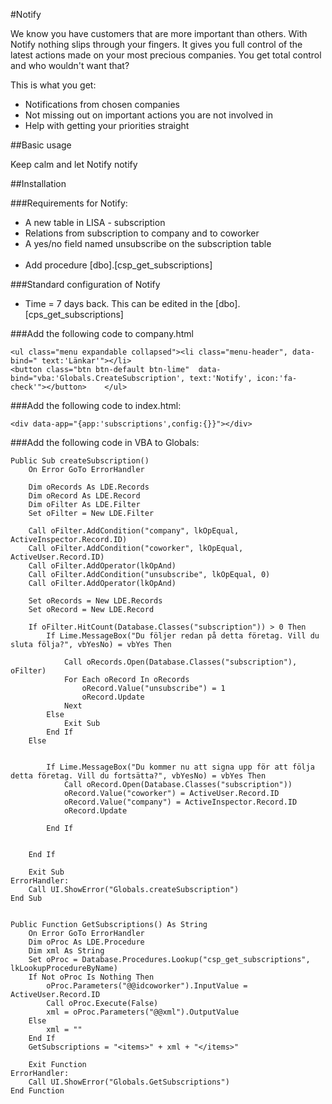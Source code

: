 ﻿#Notify

We know you have customers that are more important than others. With Notify nothing slips through your fingers. It gives you full control of the latest actions made on your most precious companies.
You get total control and who wouldn't want that?

This is what you get:
<ul>
	<li>Notifications from chosen companies</li>
	<li>Not missing out on important actions you are not involved in</li>
	<li>Help with getting your priorities straight</li>
</ul>

##Basic usage

Keep calm and let Notify notify

##Installation

###Requirements for Notify:
<ul>
	<li>A new table in LISA - subscription</li>
	<li>Relations from subscription to company and to coworker</li>
	<li>A yes/no field named unsubscribe on the subscription table</li>
	<br>
	<li>Add procedure [dbo].[csp_get_subscriptions]</li>
</ul>

###Standard configuration of Notify

<ul>
	<li>Time = 7 days back. This can be edited in the [dbo].[cps_get_subscriptions]</li>
</ul>

###Add the following code to company.html

	<ul class="menu expandable collapsed"><li class="menu-header", data-bind=" text:'Länkar'"></li>  	
	<button class="btn btn-default btn-lime"  data-bind="vba:'Globals.CreateSubscription', text:'Notify', icon:'fa-check'"></button>	</ul>
	
	
###Add the following code to index.html:

	<div data-app="{app:'subscriptions',config:{}}"></div>

###Add the following code in VBA to Globals:

	Public Sub createSubscription()
		On Error GoTo ErrorHandler
		
		Dim oRecords As LDE.Records
		Dim oRecord As LDE.Record
		Dim oFilter As LDE.Filter
		Set oFilter = New LDE.Filter
		
		Call oFilter.AddCondition("company", lkOpEqual, ActiveInspector.Record.ID)
		Call oFilter.AddCondition("coworker", lkOpEqual, ActiveUser.Record.ID)
		Call oFilter.AddOperator(lkOpAnd)
		Call oFilter.AddCondition("unsubscribe", lkOpEqual, 0)
		Call oFilter.AddOperator(lkOpAnd)
		
		Set oRecords = New LDE.Records
		Set oRecord = New LDE.Record
		
		If oFilter.HitCount(Database.Classes("subscription")) > 0 Then
			If Lime.MessageBox("Du följer redan på detta företag. Vill du sluta följa?", vbYesNo) = vbYes Then
				
				Call oRecords.Open(Database.Classes("subscription"), oFilter)
				For Each oRecord In oRecords
					oRecord.Value("unsubscribe") = 1
					oRecord.Update
				Next
			Else
				Exit Sub
			End If
		Else
		   
	  
			If Lime.MessageBox("Du kommer nu att signa upp för att följa detta företag. Vill du fortsätta?", vbYesNo) = vbYes Then
				Call oRecord.Open(Database.Classes("subscription"))
				oRecord.Value("coworker") = ActiveUser.Record.ID
				oRecord.Value("company") = ActiveInspector.Record.ID
				oRecord.Update
			   
			End If
	 
			
		End If
		
		Exit Sub
	ErrorHandler:
		Call UI.ShowError("Globals.createSubscription")
	End Sub
 
 
	Public Function GetSubscriptions() As String
		On Error GoTo ErrorHandler
		Dim oProc As LDE.Procedure
		Dim xml As String
		Set oProc = Database.Procedures.Lookup("csp_get_subscriptions", lkLookupProcedureByName)
		If Not oProc Is Nothing Then
			oProc.Parameters("@@idcoworker").InputValue = ActiveUser.Record.ID
			Call oProc.Execute(False)
			xml = oProc.Parameters("@@xml").OutputValue
		Else
			xml = ""
		End If
		GetSubscriptions = "<items>" + xml + "</items>"
		
		Exit Function
	ErrorHandler:
		Call UI.ShowError("Globals.GetSubscriptions")
	End Function


